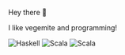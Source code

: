 Hey there 👋

I like vegemite and programming!

<p>
<img alt="Haskell" src="https://img.shields.io/badge/-Haskell-5e5086?style=flat-square&logo=haskell&logoColor=white" />
<img alt="Scala" src="https://img.shields.io/badge/-Scala-4A5659?style=flat-square&logo=scala&logoColor=red" />
<img alt="Scala" src="https://img.shields.io/badge/-OCaml-E95420?style=flat-square&logo=ocaml&logoColor=white" />
</p>
